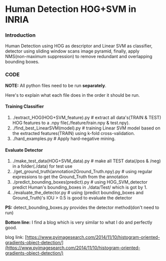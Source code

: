 # Human Detection HOG+SVM in INRIA

### Introduction

Human Detection using HOG as descriptor and Linear SVM as classifier, detector using sliding window scans image pyramid, finally, apply NMS(non-maximum suppression) to remove redundant and overlapping bounding boxes.

### CODE

**NOTE:** All python files need to be run **separately**.

Here's to explain what each file does in the order it should be run.

#### Training Classifier

1. ./extract_HOG(HOG+SVM_feature).py # extract all data's(TRAIN & TEST) HOG features to a .npy file(./feature/train.npy & test.npy).
2. ./find_best_LinearSVM(model).py # training Linear SVM model based on the extracted features(TRAIN) using k-fold cross-validation.
3. ./hard_examples.py # Apply hard-negative mining.


#### Evaluate Detector

1. ./make_test_data(HOG+SVM_data).py # make all TEST data(/pos & /neg) in a folder(./data) for test use
2. ./get_ground_truth(annotation2Ground_Truth.npy).py # using regular expressions to get the Ground_Truth from the annotation
3. ./predict_bounding_boxes(predict).py # using HOG_SVM_detector predict Human's bounding_boxes in ./data/Test/ which is got by 1.
4. ./evaluate_the_detector.py # using (predict bounding_boxes and Ground_Truth)'s IOU > 0.5 is good to  evaluate the detector


**PS:** detect_bounding_boxes.py provides the detector method(don't need to run)


**Bottom line:** I find a blog which is very similar to what I do and perfectly good.

blog link: [https://www.pyimagesearch.com/2014/11/10/histogram-oriented-gradients-object-detection/](https://www.pyimagesearch.com/2014/11/10/histogram-oriented-gradients-object-detection/)